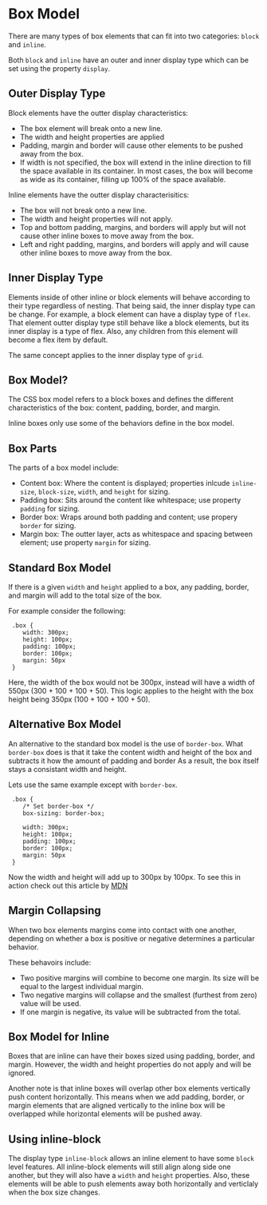 # Box Model

There are many types of box elements that can fit into two categories: `block` and `inline`.

Both `block` and `inline` have an outer and inner display type which can be set using the property `display`.

## Outer Display Type

Block elements have the outter display characteristics:

- The box element will break onto a new line.
- The width and height properties are applied
- Padding, margin and border will cause other elements to be pushed away from the box.
- If width is not specified, the box will extend in the inline direction to fill the space available in its container. In most cases, the box will become as wide as its container, filling up 100% of the space available.

Inline elements have the outter display characterisitics:

- The box will not break onto a new line.
- The width and height properties will not apply.
- Top and bottom padding, margins, and borders will apply but will not cause other inline boxes to move away from the box.
- Left and right padding, margins, and borders will apply and will cause other inline boxes to move away from the box.

## Inner Display Type

Elements inside of other inline or block elements will behave according to their type regardless of nesting. That being said, the inner display type can be change. For example, a block element can have a display type of `flex`. That element outter display type still behave like a block elements, but its inner display is a type of flex. Also, any children from this element will become a flex item by default.

The same concept applies to the inner display type of `grid`.

## Box Model?

The CSS box model refers to a block boxes and defines the different characteristics of the box: content, padding, border, and margin.

Inline boxes only use some of the behaviors define in the box model.

## Box Parts

The parts of a box model include:

- Content box: Where the content is displayed; properties inlcude `inline-size`, `block-size`, `width`, and `height` for sizing.
- Padding box: Sits around the content like whitespace; use property `padding` for sizing.
- Border box: Wraps around both padding and content; use propery `border` for sizing.
- Margin box: The outter layer, acts as whitespace and spacing between element; use property `margin` for sizing.

## Standard Box Model

If there is a given `width` and `height` applied to a box, any padding, border, and margin will add to the total size of the box.

For example consider the following:

```
 .box {
    width: 300px;
    height: 100px;
    padding: 100px;
    border: 100px;
    margin: 50px
 }
```

Here, the width of the box would not be 300px, instead will have a width of 550px (300 + 100 + 100 + 50). This logic applies to the height with the box height being 350px (100 + 100 + 100 + 50).

## Alternative Box Model

An alternative to the standard box model is the use of `border-box`. What `border-box` does is that it take the content width and height of the box and subtracts it how the amount of padding and border As a result, the box itself stays a consistant width and height.

Lets use the same example except with `border-box`.

```
 .box {
    /* Set border-box */
    box-sizing: border-box;

    width: 300px;
    height: 100px;
    padding: 100px;
    border: 100px;
    margin: 50px
 }
```

Now the width and height will add up to 300px by 100px. To see this in action check out this article by [MDN](https://developer.mozilla.org/en-US/docs/Learn/CSS/Building_blocks/The_box_model)

## Margin Collapsing

When two box elements margins come into contact with one another, depending on whether a box is positive or negative determines a particular behavior.

These behavoirs include:

- Two positive margins will combine to become one margin. Its size will be equal to the largest individual margin.
- Two negative margins will collapse and the smallest (furthest from zero) value will be used.
- If one margin is negative, its value will be subtracted from the total.

## Box Model for Inline

Boxes that are inline can have their boxes sized using padding, border, and margin. However, the width and height properties do not apply and will be ignored.

Another note is that inline boxes will overlap other box elements vertically push content horizontally. This means when we add padding, border, or margin elements that are aligned vertically to the inline box will be overlapped while horizontal elements will be pushed away.

## Using inline-block

The display type `inline-block` allows an inline element to have some `block` level features. All inline-block elements will still align along side one another, but they will also have a `width` and `height` properties. Also, these elements will be able to push elements away both horizontally and verticlaly when the box size changes.
